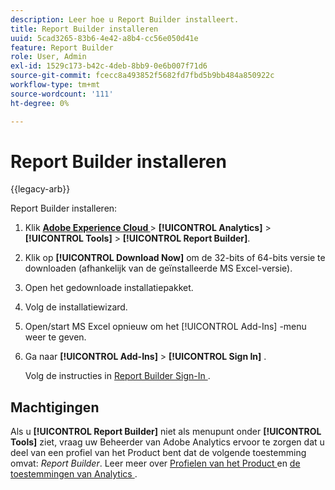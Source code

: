 ```yaml
---
description: Leer hoe u Report Builder installeert.
title: Report Builder installeren
uuid: 5cad3265-83b6-4e42-a8b4-cc56e050d41e
feature: Report Builder
role: User, Admin
exl-id: 1529c173-b42c-4deb-8bb9-0e6b007f71d6
source-git-commit: fcecc8a493852f5682fd7fbd5b9bb484a850922c
workflow-type: tm+mt
source-wordcount: '111'
ht-degree: 0%

---
```


# Report Builder installeren

{{legacy-arb}}

Report Builder installeren:

1. Klik **[Adobe Experience Cloud ](https://experience.adobe.com/)** > **[!UICONTROL Analytics]** > **[!UICONTROL Tools]** > **[!UICONTROL Report Builder]**.
1. Klik op **[!UICONTROL Download Now]** om de 32-bits of 64-bits versie te downloaden (afhankelijk van de geïnstalleerde MS Excel-versie).
1. Open het gedownloade installatiepakket.
1. Volg de installatiewizard.
1. Open/start MS Excel opnieuw om het [!UICONTROL Add-Ins] -menu weer te geven.
1. Ga naar **[!UICONTROL Add-Ins]** > **[!UICONTROL Sign In]** .

   Volg de instructies in [ Report Builder Sign-In ](/help/analyze/legacy-report-builder/setup/login.md).

## Machtigingen

Als u **[!UICONTROL Report Builder]** niet als menupunt onder **[!UICONTROL Tools]** ziet, vraag uw Beheerder van Adobe Analytics ervoor te zorgen dat u deel van een profiel van het Product bent dat de volgende toestemming omvat: *Report Builder*. Leer meer over [ Profielen van het Product ](https://experienceleague.adobe.com/docs/analytics/admin/admin-console/permissions/product-profile.html?lang=nl-NL) en [ de toestemmingen van Analytics ](https://experienceleague.adobe.com/docs/analytics/admin/admin-console/permissions/analytics-tools.html?lang=nl-NL).
